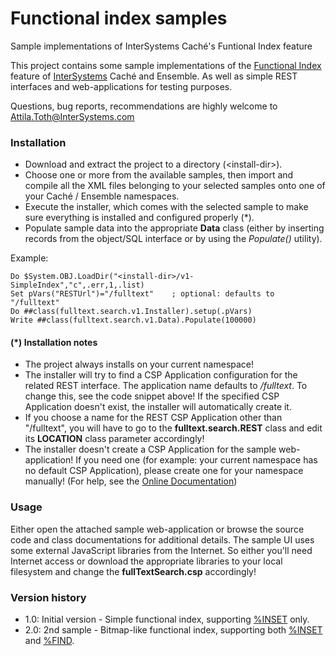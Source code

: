 # Functional index samples
Sample implementations of InterSystems Caché's Funtional Index feature

This project contains some sample implementations of the [Functional Index](http://docs.intersystems.com/latest/csp/documatic/%25CSP.Documatic.cls?APP=1&LIBRARY=%25SYS&CLASSNAME=%25Library.FunctionalIndex) feature of [InterSystems](http://www.intersystems.com) Caché and Ensemble. As well as simple REST interfaces and web-applications for testing purposes.

Questions, bug reports, recommendations are highly welcome to Attila.Toth@InterSystems.com

### Installation
- Download and extract the project to a directory (\<install-dir\>).
- Choose one or more from the available samples, then import and compile all the XML files belonging to your selected samples onto one of your Caché / Ensemble namespaces.
- Execute the installer, which comes with the selected sample to make sure everything is installed and configured properly (*).
- Populate sample data into the appropriate **Data** class (either by inserting records from the object/SQL interface or by using the *Populate()* utility).

Example: 
```
Do $System.OBJ.LoadDir("<install-dir>/v1-SimpleIndex","c",.err,1,.list)
Set pVars("RESTUrl")="/fulltext"	; optional: defaults to "/fulltext"
Do ##class(fulltext.search.v1.Installer).setup(.pVars)
Write ##class(fulltext.search.v1.Data).Populate(100000)
```

#### (*) Installation notes
- The project always installs on your current namespace!
- The installer will try to find a CSP Application configuration for the related REST interface. The application name defaults to */fulltext*. To change this, see the code snippet above! If the specified CSP Application doesn't exist, the installer will automatically create it.
- If you choose a name for the REST CSP Application other than "/fulltext", you will have to go to the **fulltext.search.REST** class and edit its **LOCATION** class parameter accordingly!
- The installer doesn't create a CSP Application for the sample web-application! If you need one (for example: your current namespace has no default CSP Application), please create one for your namespace manually! (For help, see the [Online Documentation](http://docs.intersystems.com/latest/csp/docbook/DocBook.UI.Page.cls?KEY=GCSP_config_server#GCSP_config_newapp)) 

### Usage
Either open the attached sample web-application or browse the source code and class documentations for additional details.
The sample UI uses some external JavaScript libraries from the Internet. So either you'll need Internet access or download the appropriate libraries to your local filesystem and change the **fullTextSearch.csp** accordingly!

### Version history
- 1.0: Initial version - Simple functional index, supporting [%INSET](http://docs.intersystems.com/latest/csp/docbook/DocBook.UI.Page.cls?KEY=RSQL_inset) only.
- 2.0: 2nd sample - Bitmap-like functional index, supporting both [%INSET](http://docs.intersystems.com/latest/csp/docbook/DocBook.UI.Page.cls?KEY=RSQL_inset) and [%FIND](http://docs.intersystems.com/latest/csp/docbook/DocBook.UI.Page.cls?KEY=RSQL_find).
